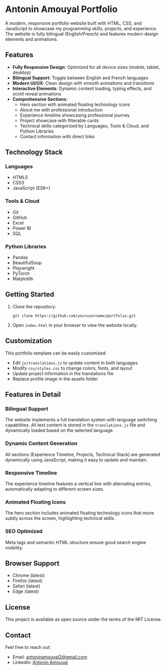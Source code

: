 # Antonin Amouyal Portfolio

A modern, responsive portfolio website built with HTML, CSS, and JavaScript to showcase my programming skills, projects, and experience. The website is fully bilingual (English/French) and features modern design elements and animations.

## Features

- **Fully Responsive Design**: Optimized for all device sizes (mobile, tablet, desktop)
- **Bilingual Support**: Toggle between English and French languages
- **Modern UI/UX**: Clean design with smooth animations and transitions
- **Interactive Elements**: Dynamic content loading, typing effects, and scroll reveal animations
- **Comprehensive Sections**:
  - Hero section with animated floating technology icons
  - About me with professional introduction
  - Experience timeline showcasing professional journey
  - Project showcase with filterable cards
  - Technical skills categorized by Languages, Tools & Cloud, and Python Libraries
  - Contact information with direct links

## Technology Stack

### Languages
- HTML5
- CSS3
- JavaScript (ES6+)

### Tools & Cloud
- Git
- GitHub
- Excel
- Power BI
- SQL

### Python Libraries
- Pandas
- BeautifulSoup
- Playwright
- PyTorch
- Matplotlib

## Getting Started

1. Clone the repository:
   ```
   git clone https://github.com/yourusername/portfolio.git
   ```

2. Open `index.html` in your browser to view the website locally.

## Customization

This portfolio template can be easily customized:

- Edit `js/translations.js` to update content in both languages
- Modify `css/styles.css` to change colors, fonts, and layout
- Update project information in the translations file
- Replace profile image in the assets folder

## Features in Detail

### Bilingual Support
The website implements a full translation system with language switching capabilities. All text content is stored in the `translations.js` file and dynamically loaded based on the selected language.

### Dynamic Content Generation
All sections (Experience Timeline, Projects, Technical Stack) are generated dynamically using JavaScript, making it easy to update and maintain.

### Responsive Timeline
The experience timeline features a vertical line with alternating entries, automatically adapting to different screen sizes.

### Animated Floating Icons
The hero section includes animated floating technology icons that move subtly across the screen, highlighting technical skills.

### SEO Optimized
Meta tags and semantic HTML structure ensure good search engine visibility.

## Browser Support

- Chrome (latest)
- Firefox (latest)
- Safari (latest)
- Edge (latest)

## License

This project is available as open source under the terms of the MIT License.

## Contact

Feel free to reach out:
- Email: antoninamouyal2@gmail.com
- LinkedIn: [Antonin Amouyal](https://www.linkedin.com/in/antonin--amouyal) 